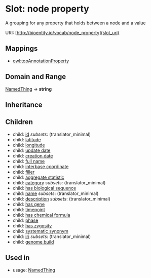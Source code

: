 # Slot: node property


A grouping for any property that holds between a node and a value

URI: [http://bioentity.io/vocab/node_property](slot_uri)
## Mappings

 * [owl:topAnnotationProperty](http://purl.obolibrary.org/obo/owl_topAnnotationProperty)
## Domain and Range

[NamedThing](NamedThing.md) -> **string**
## Inheritance

## Children

 *  child: [id](id.md) *subsets*: (translator_minimal)
 *  child: [latitude](latitude.md)
 *  child: [longitude](longitude.md)
 *  child: [update date](update_date.md)
 *  child: [creation date](creation_date.md)
 *  child: [full name](full_name.md)
 *  child: [interbase coordinate](interbase_coordinate.md)
 *  child: [filler](filler.md)
 *  child: [aggregate statistic](aggregate_statistic.md)
 *  child: [category](category.md) *subsets*: (translator_minimal)
 *  child: [has biological sequence](has_biological_sequence.md)
 *  child: [name](name.md) *subsets*: (translator_minimal)
 *  child: [description](description.md) *subsets*: (translator_minimal)
 *  child: [has gene](has_gene.md)
 *  child: [timepoint](timepoint.md)
 *  child: [has chemical formula](has_chemical_formula.md)
 *  child: [phase](phase.md)
 *  child: [has zygosity](has_zygosity.md)
 *  child: [systematic synonym](systematic_synonym.md)
 *  child: [iri](iri.md) *subsets*: (translator_minimal)
 *  child: [genome build](genome_build.md)
## Used in

 *  usage: [NamedThing](NamedThing.md)
